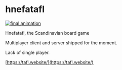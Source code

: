 hnefatafl
=========

[![final animation](https://my.mixtape.moe/qzugml.gif)](https://tafl.website/)

Hnefatafl, the Scandinavian board game

Multiplayer client and server shipped for the moment.

Lack of single player.

[https://tafl.website/](https://tafl.website/)
